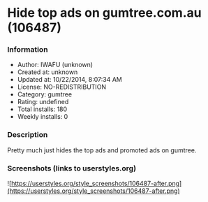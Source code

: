 # Hide top ads on gumtree.com.au (106487)

### Information
- Author: IWAFU (unknown)
- Created at: unknown
- Updated at: 10/22/2014, 8:07:34 AM
- License: NO-REDISTRIBUTION
- Category: gumtree
- Rating: undefined
- Total installs: 180
- Weekly installs: 0


### Description
Pretty much just hides the top ads and promoted ads on gumtree.


### Screenshots (links to userstyles.org)
![https://userstyles.org/style_screenshots/106487-after.png](https://userstyles.org/style_screenshots/106487-after.png)


